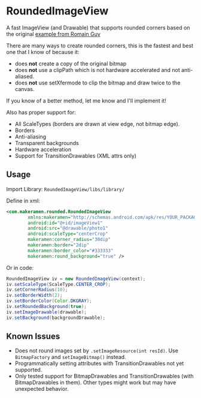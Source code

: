 RoundedImageView
================

A fast ImageView (and Drawable) that supports rounded corners based on the original [example from Romain Guy](http://www.curious-creature.org/2012/12/11/android-recipe-1-image-with-rounded-corners/)

There are many ways to create rounded corners, this is the fastest and best one that I know of because it:
* does **not** create a copy of the original bitmap
* does **not** use a clipPath which is not hardware accelerated and not anti-aliased.
* does **not** use setXfermode to clip the bitmap and draw twice to the canvas.

If you know of a better method, let me know and I'll implement it!

Also has proper support for:
* All ScaleTypes (borders are drawn at view edge, not bitmap edge).
* Borders
* Anti-aliasing
* Transparent backgrounds
* Hardware acceleration
* Support for TransitionDrawables (XML attrs only)


Usage
-----

Import Library: `RoundedImageView/libs/library/`

Define in xml:

```xml
<com.makeramen.rounded.RoundedImageView
        xmlns:makeramen="http://schemas.android.com/apk/res/YOUR_PACKAGE_NAME"
        android:id="@+id/imageView1"
        android:src="@drawable/photo1"
        android:scaleType="centerCrop"
        makeramen:corner_radius="30dip"
        makeramen:border="2dip"
        makeramen:border_color="#333333"
        makeramen:round_background="true" />
```

Or in code:

```java
RoundedImageView iv = new RoundedImageView(context);
iv.setScaleType(ScaleType.CENTER_CROP);
iv.setCornerRadius(10);
iv.setBorderWidth(2);
iv.setBorderColor(Color.DKGRAY);
iv.setRoundedBackground(true);
iv.setImageDrawable(drawable);
iv.setBackground(backgroundDrawable);
```

Known Issues
--------------------------------------
* Does not round images set by ```.setImageResource(int resId)```. Use ```BitmapFactory``` and ```setImageBitmap()``` instead.
* Programmatically setting attributes with TransitionDrawables not yet supported.
* Only tested support for BitmapDrawables and TransitionDrawables (with BitmapDrawables in them). Other types might work but may have unexpected behavior.
